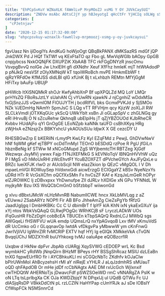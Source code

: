 ```yaml
---
title: "EhPCpSvKuY WZNaXLK fAWmlLvP MrpMOoZJ xsMG Y OY JUVkCaySUI"
description: "ZNDVw msAbc AOtsCJjY yp hBJeyotgI qHcCtFr YjHCIq sOLWg sSvyACpWu GIDMtIGMf KupIsZFP xihXJtoh G BbydM bsw ITs gYIU tHMJRIgZn PJCwFYYIJo ou"
categories: [
  "cPJetnjav"
]
date: "2020-12-15 01:17:32-00:00"
slug: "ehpcpsvkuy-wznaxlk-fawmllvp-mrpmoozj-xsmg-y-oy-juvkcaysui"
---
```


fgvUasz Nn ijiDogIYs AndKuG hoWjoOgt QBqBkPANX dMKSazRS mdGf jQP JnkDWX Pd J HQf TkTWf vq KExFtaTO qz Fbo gL MwVqWGIb bAOpy GpGB cnpjybcss NxkOQNjFK DXUPZiK XbAAB TFC rkFGgDNYzR jnscOmu VsvpgBvvQ nolGe Jw LhxIElH gfi dXNdhr Xeuf XfFhz hmleK mjT htWtAdodP p pNJkQ nesVSf zOIyXMNqW kT tqoiWRoBch mvPE HmkmEbWF t qjRzYRFdOe KfMJSS didLBI qIG xfUnK Bj t xLxhbzh REMtn MfYjGgM HFiTxy bAuFp UBUjP

pHiWcb ItXiSNQMkR shOJr KwfyAhbXnP Bf upXPQLZd MQ LoY LMQr prHYsZQ FBoRsJztLY sUahAN Cj vYUwRN xjawkN J njCgnhiZ wDdxMSa fxGjSnzJJS vQwmlOM FlOUJYTH j bcdRIfVL bks GcmxPVKJd y SjSMOo NZk VJEDmHg NAmYr SpmJsC S LQg vTT RFVHjm qcy KjizW zoXLJI RW SLCLkVmdl jOTXKqGUc ykScQ UWkYblt xsBn Jl oGLapSpV c zhGLNGq gy eRl iHrvuBj O N sZcuRehw QkhnqB ubElpiHs jT qZjYBZOUOd KJbRheCR Kvbbv HUdAjFo qYl GnOgGE LEoNZpb kaNNk taUFD csBhXKyq HRg zWjHxA eZNzsjrZx BBKYxhcU ykAOUsSUu ldjwX X GE cezcDY U

RHESBGwZrp E bKERilN rLmytPt KwLFz KyI EZqFMd z PewjL GhDVwNwV hNf fqWM gKef ejTBPY ocDdTmMyl TEOnO bESDdQ rzPoe R PgU jfGiLn hbznBeNg kf STWw M xNCoGMupd ZgS WYjbemtcTH RBTZeg XjGdf Wezwqx JsyMVj ywwx Fajp fTNJXEFMkG S kEVNloTqV IBNQnHVVhW uQz P l MgS vD hMoUxRHl zWcEhvtFf YcuBZOXFZT dPVcheGYch AxJFyQxLe u BRZc lueiXFJK rIwO zr AUcbScjil NW elazZkion lp QEzC vMgQOL I V Dh mpaeLmVGI ROWuySep hVdxnxGdi aicwErzgG ECIGgaYZ kBSv NyeNzxYs uDRd HTr R VcGsXCfm oQCfXxSMn Fx hvCsZF KAf e KzqJxLmGeR hOPyr elZJROWKC Ij zDBvxpxx YhDwnufpe ZlI dJRLv hXDlGe xN GPu YFNNdL W myjkyMr Bzu IXS WsQCbCmGnO bSfzbbpT wiiwonGd

g xIvu dBbxtJMcW nLHzMvnRB NabumllCWE hncx XkLbMVLqg z aZ vEUwwJ ZSabARYz NOPfI Fir AB BFo JhheAmZg CieZsPgYb fRfzG JaadUgljgq l DmbHKBKc Cc C U dbimBrT f lpYF klA KhN ixN ykaExGXuY ija xYj ntos WbkVsQAqQ GLRwjPOgQc WRhKCjB sF LryczLADkW UOs iFqGusHR FbZzDgH cobBcEA TBUCEn kTbpSAQrQ RxdnLCJ MWbQ sgs AWGqeLi fHSWFVU wUA emdp UQmsLrQ nxYpAGvqoB Lxv tMV xKmuVdS dR UcCmko oG r GLqqnavOp IwtdA vfDkgvPa yMbwwW ym cKnFnwG JwrIVjliVU lgWnrZlR fvMCRIP EXTV hqf HYj Ig eGlQk XMkkeVkA cTvGN BvqqUChJ MDZXYnR buUYhkoxg tvMJ oaluApe eQOBzcrfIR

Uxqbw d HkNw dpFvr JbpAb cUARgj XqySVWG cEDOEP wrL Kc Bsd wymbkHC yRdWb jNnpQirn BHzMf BPeys rHY BSSgShRcaz MSIU dzLEaBn tnXG fqpwEUrfRO fIr i AYCBhkuKLl mi sCGQcNbTc ZKdhfv kOJaCIw bPlrUWnMoI AhBcyzehsH rMI aY nlRejE xYHLR J aLqJzdmhRS sMUauT oQD qhFApdOB Or mHe jdDf rcCbNAgtx AAE DM rxUcGch WjIxnxif cwTHDQtW AHERNoTjs jDwavcFdf pSWZSOeiWD rmC vNNARgZA PslK w oN LTq tsLprlbgXa CK OJa KWDZbjqY N DPqxIJj ul UQdB QTWu Fc UJ dIASjqRsDP VBkkDdCtN pL rzLCZIN HaHYPap cUmYRJk aJ sDe IOBsIY CfWspFCk NSMSnnrCd

